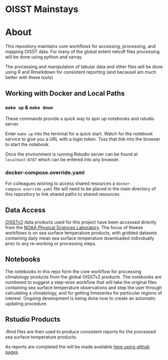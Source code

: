 OISST Mainstays
================

# About

This repository maintains core workflows for accessing, processing, and
mapping OISST data. For many of the global extent netcdf files
processing will be done using python and xarray.

The processing and manipulation of tabular data and other files will be
done using R and Rmarkdown for consistent reporting (and becauseI am
much better with these tools)

## Working with Docker and Local Paths

### `make up` & `make down`

These commands provide a quick way to spin up notebooks and rstudio
server.

Enter `make up` into the terminal for a quick start. Watch for the
notebook service to give you a URL with a login token. Toss that link
into the browser to start the notebook.

Once the environment is running Rstudio server can be found at
`localhost:8787` which can be entered into any browser.

### docker-compose.override.yaml

For colleagues wishing to access shared resources a
`docker-compose.override.yaml` file will need to be placed in the main
directory of this repository to link shared paths to shared
resources.

## Data Access

[OISSTv2](https://www.ncdc.noaa.gov/oisst/optimum-interpolation-sea-surface-temperature-oisst-v21)
data products used for this project have been accessed directly from the
[NOAA Physical Sciences
Laboratory](https://psl.noaa.gov/data/gridded/data.noaa.oisst.v2.highres.html).
The focus of theese workflows is on sea surface temperature products,
with gridded datasets containing daily mean sea surface temperature
downloaded individually prior to any re-working or processing steps.

## Notebooks

The notebooks in this repo form the core workflow for processing
climatology products from the global OISSTv2 products. The notebooks are
numbered to suggest a step-wise workflow that will take the original
files containing sea surface temperature observations and step the user
through calculating a climatology, and for getting timeseries for
particular regions of interest. Ongoing development is being done now to
create an automatic updating procedure.

## Rstudio Products

.Rmd files are then used to produce consistent reports for the processed
sea surface temperature products.

As reports are completed the will be made available [here using github
pages](https://github.com/adamkemberling/oisst_mainstays/blob/master/index.md)

